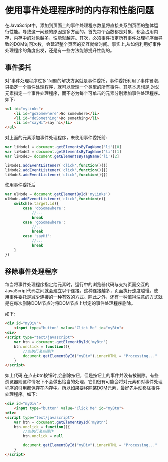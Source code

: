 # 使用事件处理程序时的内存和性能问题

在JavaScript中，添加到页面上的事件处理程序数量将直接关系到页面的整体运行性能。导致这一问题的原因是多方面的。首先每个函数都是对象，都会占用内存，内存中的对象越多，性能就越差。其次，必须事件指定所有事件处理程序而导致的DOM访问次数，会延迟整个页面的交互就绪时间。事实上,从如何利用好事件处理程序的角度出发，还是有一些方法能够提升性能的。

## 事件委托

对"事件处理程序过多"问题的解决方案就是事件委托，事件委托利用了事件冒泡，只指定一个事件处理程序，就可以管理一个类型的所有事件。其基本思想是,对父元素指定一个事件处理程序，而不必为每个可单击的元素分别添加事件处理程序。如下:

``` html
<ul id="myLinks">
    <li id="goSomewhere">Go somewhere</li>
    <li id="doSomething">Do something</li>
    <li id="sayHi">say hi</li>
</ul>
```

对上面的元素添加事件处理程序，未使用事件委托前:

``` javascript
var liNode1 = document.getElementsByTagName('li')[0]
var liNode2 = document.getElementsByTagName('li')[1]
var liNode3= document.getElementsByTagName('li')[2]

liNode1.addEventListener('click',function(){})
liNode2.addEventListener('click',function(){})
liNode3.addEventListener('click',function(){})
```

使用事件委托后

``` javascript
var ulNode = document.getElementById('myLinks')
ulNode.addEvenetListener('click',function(e){
    switch(e.target.id){
        case 'doSomewhere':
            //...
            break
        case 'goSomewhere':
            //...
            break
        case 'sayHi':
            //...
            break
    }
})
```

## 移除事件处理程序

每当将事件处理程序指定给元素时，运行中的浏览器代码与支持页面交互的JavaScript代码之间就会建立以个连接。这种连接越多，页面执行速度越慢。使用事件委托是减少连接的一种有效的方式。除此之外，还有一种值得注意的方式就是在每次删除DOM节点时将DOM节点上绑定的事件处理程序删除。

如下:

``` html
<div id="myDiv">
    <input type="button" value="Click Me" id="myBtn">
<div>
<script type="text/javascript">
    var btn = document.getElementById('myBtn')
    btn.onclick = function(){
        //先执行某些操作
        document.getElementById("myDiv").innerHTML = "Processing..."
    }
</script>
```

如上代码,在点击btn按钮时,会删除按钮，但是按钮上的事件并没有被删除。有些浏览器则这种情况下不会做出恰当的处理，它们很有可能会将对元素和对事件处理程序的引用都保存在内存中。所以如果要移除某DOM元素，最好先手动移除事件处理程序。如下:

``` html
<div id="myDiv">
    <input type="button" value="Click Me" id="myBtn">
<div>
<script type="text/javascript">
    var btn = document.getElementById('myBtn')
    btn.onclick = function(){
        //先执行某些操作
        btn.onclick = null

        document.getElementById("myDiv").innerHTML = "Processing..."
    }
</script>
```